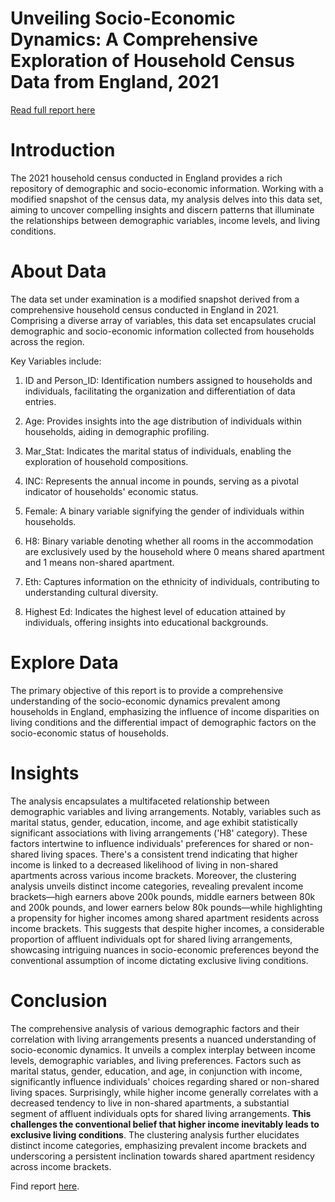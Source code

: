 # Unveiling Socio-Economic Dynamics: A Comprehensive Exploration of Household Census Data from England, 2021
[Read full report here](http://rpubs.com/ROCEEY/householdanalysis)

# Introduction

The 2021 household census conducted in England provides a rich repository of demographic and socio-economic information. Working with a modified snapshot of the census data, my analysis delves into this data set, aiming to uncover compelling insights and discern patterns that illuminate the relationships between demographic variables, income levels, and living conditions.

# About Data

The data set under examination is a modified snapshot derived from a comprehensive household census conducted in England in 2021. Comprising a diverse array of variables, this data set encapsulates crucial demographic and socio-economic information collected from households across the region.

Key Variables include:

1.  ID and Person_ID: Identification numbers assigned to households and individuals, facilitating the organization and differentiation of data entries.

2.  Age: Provides insights into the age distribution of individuals within households, aiding in demographic profiling.

3.  Mar_Stat: Indicates the marital status of individuals, enabling the exploration of household compositions.

4.  INC: Represents the annual income in pounds, serving as a pivotal indicator of households' economic status.

5.  Female: A binary variable signifying the gender of individuals within households.

6.  H8: Binary variable denoting whether all rooms in the accommodation are exclusively used by the household where 0 means shared apartment and 1 means non-shared apartment.

7.  Eth: Captures information on the ethnicity of individuals, contributing to understanding cultural diversity.

8.  Highest Ed: Indicates the highest level of education attained by individuals, offering insights into educational backgrounds.

# Explore Data

The primary objective of this report is to provide a comprehensive understanding of the socio-economic dynamics prevalent among households in England, emphasizing the influence of income disparities on living conditions and the differential impact of demographic factors on the socio-economic status of households.

# Insights
The analysis encapsulates a multifaceted relationship between demographic variables and living arrangements. Notably, variables such as marital status, gender, education, income, and age exhibit statistically significant associations with living arrangements ('H8' category). These factors intertwine to influence individuals' preferences for shared or non-shared living spaces. There's a consistent trend indicating that higher income is linked to a decreased likelihood of living in non-shared apartments across various income brackets. Moreover, the clustering analysis unveils distinct income categories, revealing prevalent income brackets—high earners above 200k pounds, middle earners between 80k and 200k pounds, and lower earners below 80k pounds—while highlighting a propensity for higher incomes among shared apartment residents across income brackets. This suggests that despite higher incomes, a considerable proportion of affluent individuals opt for shared living arrangements, showcasing intriguing nuances in socio-economic preferences beyond the conventional assumption of income dictating exclusive living conditions.

# Conclusion

The comprehensive analysis of various demographic factors and their correlation with living arrangements presents a nuanced understanding of socio-economic dynamics. It unveils a complex interplay between income levels, demographic variables, and living preferences. Factors such as marital status, gender, education, and age, in conjunction with income, significantly influence individuals' choices regarding shared or non-shared living spaces. Surprisingly, while higher income generally correlates with a decreased tendency to live in non-shared apartments, a substantial segment of affluent individuals opts for shared living arrangements. **This challenges the conventional belief that higher income inevitably leads to exclusive living conditions**. The clustering analysis further elucidates distinct income categories, emphasizing prevalent income brackets and underscoring a persistent inclination towards shared apartment residency across income brackets. 

Find report [here](http://rpubs.com/ROCEEY/householdanalysis).
